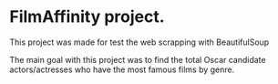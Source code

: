 # FilmAffinity project.

This project was made for test the web scrapping with BeautifulSoup

The main goal with this project was to find the total Oscar candidate actors/actresses who have the most famous films by genre.
